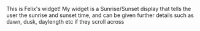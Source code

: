 This is Felix's widget!
My widget is a Sunrise/Sunset display that tells the user the sunrise and sunset time, and can be given further details such as dawn, dusk, daylength etc if they scroll across